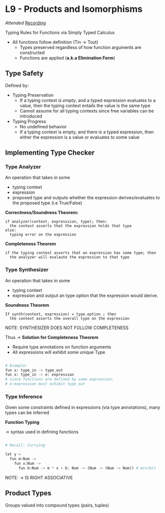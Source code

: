 # L9 - Products and Isomorphisms

*Attended*
[Recording](https://leccap.engin.umich.edu/leccap/player/r/T7x2fR)

Typing Rules for Functions via Simply Typed Calculus

* All functions follow definition (Tin -> Tout)
  * Types preserved regardless of how function arguments are constructed
  * Functions are applied (**a.k.a Elimination Form**)


## Type Safety

Defined by: 

* Typing Preservation 
  * If a typing context *is empty*, and a typed expression evaluates to a value, then the typing context entails the value is the same type
  * Cannot assume for all typing contexts since free variables can be introduced
* Typing Progress
  * No undefined behavior
  * If a typing context is empty, and there is a typed expression, then either the expression is a value or evaluates to some value

## Implementing Type Checker


### Type Analyzer

An operation that takes in some 
* typing context
* expression
* proposed type
and outputs whether the expression derives/evaluates to the proposed type (i.e True/False)

**Correctness/Soundness Theorem:**
```
if analyzer(context, expresssion, type); then: 
  the context asserts that the expression holds that type
else:
  typing error on the expression
```

**Completeness Theorem**
```
if the typing context asserts that an expression has some type; then
  the analyzer will evalaute the expression to that type
```
### Type Synthesizer

An operation that takes in some
* typing context
* expression
and output an type option that the expression would derive. 

**Soundness Theorem**
```
If synth(context, expression) = type.option ; then
  the context asserts the overall type on the expression
```

NOTE: SYNTHESIZER DOES NOT FOLLOW COMPLETENESS

Thus -> **Solution for Completeness Theorem**
* Require type annotations on function arguments
* All expressions will exhibit some unique Type
```python

# Example: 
fun x: type_in -> type_out 
fun x: type_in -> e: expression
# since functions are defined by some expression,
# e:expression must exhibit type_out

```

### Type Inference

Given some constraints defined in expressions (via type annotations), 
many types can be inferred 

**Function Typing**

-> syntax used in defining functions

```python

# Recall: Currying

let y = 
  fun m:Num -> 
    fun x:Num -> 
      fun b:Num -> m * x + b: Num -> (Num -> (Num -> Num)) # m(x(b))

```

NOTE: -> IS RIGHT ASSOCIATIVE

## Product Types

Groups valued into compound types (pairs, tuples)

